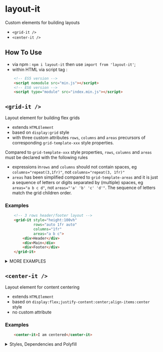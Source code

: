 # layout-it
Custom elements for building layouts
- `<grid-it />`
- `<center-it />`

## How To Use
- via npm : `npm i layout-it` then use `import from 'layout-it'`;
- within HTML via script tag :
```html
    <!-- ES5 version -->
    <script nomodule src="min.js"></script>
    <!-- ES6 version -->
    <script type="module" src="index.min.js"></script>
```

## `<grid-it />`
Layout element for building flex grids
- extends `HTMLElement`
- based on `display:grid` style
- with three custom attributes `rows`, `columns` and `areas` precursors of corresponding `grid-template-xxx` style properties.

Compared to `grid-template-xxx` style properties, `rows`, `columns` and `areas` must be declared with the following rules
- expressions in`rows` and `columns` should not contain spaces, eg `columns="repeat(3,1fr)"`, not `columns="repeat(3, 1fr)"`
- `areas` has been simplified compared to `grid-template-areas` and it is just a sequence of letters or digits separated by (multiple) spaces, eg `areas="a b c d"`, not  `areas="'a' 'b' 'c' 'd'"`. The sequence of letters match the grid children order. 
### Examples
```html
    <!-- 3 rows header/footer layout -->
    <grid-it style="height:100vh"
             rows="auto 1fr auto"
             columns="1fr"
             areas="a b c">
        <div>Header</div>
        <div>Main</div>
        <div>Footer</div>
    </grid-it>
```
<details>
 <summary>MORE EXAMPLES</summary>
 
```html
    <!-- 3 rows header/footer layout with left column
         Note : expressions should not contain space characters
                eg minmax(min-content, 33%) will not work -->
    <grid-it style="height:100vh"
             rows="auto 1fr auto"
             columns="minmax(min-content,33%) 1fr"
             areas="a a b c d d">
        <div>Header</div>
        <div>Left</div>
        <div>Main</div>
        <div>Footer</div>
    </grid-it>

    <!-- 3 rows header/footer with 3 main equal columns
         Note : attributes supports multiple spaces
                except for expression (see upper)-->
    <grid-it style="height:100vh"
             rows="auto 1fr auto"
             columns="repeat(3,1fr)"
             areas="a a a   b c d   e e e">
        <div>Header</div>
        <div>Left</div>
        <div>Main</div>
        <div>Right Menu</div>
        <div>Main</div>
        <div>Footer</div>
    </grid-it>
```
</details>

## `<center-it />`
Layout element for content centering
- extends `HTMLElement`
- based on `display:flex;justify-content:center;align-items:center` style
- no custom attribute

### Examples
```html
    <center-it>I am centered</center-it>
```
<details>
  <summary>Styles, Dependencies and Polyfill</summary>
  
  ### Default styles
  **_layout-it_** uses a default style
  ```css
      html, body {
              padding:0;
              margin:0;
          }
      *, *::before, *::after {
          box-sizing: border-box;
      }
  ```
  
  ### Dependency
  - [ustyler](https://github.com/WebReflection/ustyler) for inserting the default style in the head tag.
  
  ### custom-elements polyfills
  See [WebReflection/custom-elements](https://github.com/WebReflection/custom-elements#how-to-polyfill)  
</details>






